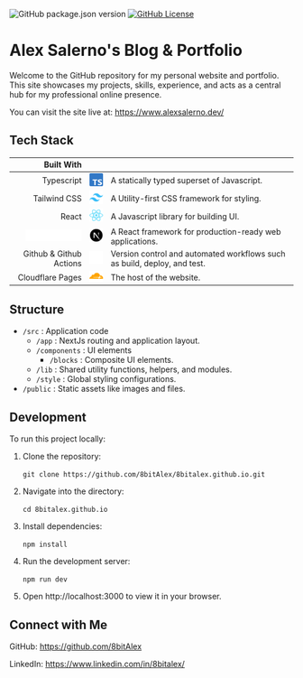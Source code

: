 ![GitHub package.json version](https://img.shields.io/github/package-json/v/8BitAlex/8bitalex.github.io)
[![GitHub License](https://img.shields.io/github/license/8bitAlex/8bitalex.github.io)](https://github.com/8BitAlex/8bitalex.github.io/blob/main/LICENSE)

# Alex Salerno's Blog & Portfolio

Welcome to the GitHub repository for my personal website and portfolio. This site showcases my projects, skills, experience, and acts as a central hub for my professional online presence.

You can visit the site live at:
https://www.alexsalerno.dev/

## Tech Stack

|                                                    Built With |                                                                     |                                                                          |
| ------------------------------------------------------------: | ------------------------------------------------------------------- | :----------------------------------------------------------------------- |
|                                                    Typescript | !["Typescript Logo"](/public/img/icons/brands/typescript-sm.svg)    | A statically typed superset of Javascript.                               |
|                                                  Tailwind CSS | !["Tailwind CSS Logo"](/public/img/icons/brands/tailwind-sm.svg)    | A Utility-first CSS framework for styling.                               |
|                                                         React | !["React Logo"](/public/img/icons/brands/fa-react-sm.svg)           | A Javascript library for building UI.                                    |
| !["NextJs Logo"](/public/img/icons/brands/nextjs-text-sm.svg) | !["NextJs Logo"](/public/img/icons/brands/nextjs-icon-sm.svg)       | A React framework for production-ready web applications.                 |
|                                       Github & Github Actions | !["Github Logo"](/public/img/icons/brands/github-mark-white-sm.svg) | Version control and automated workflows such as build, deploy, and test. |
|                                              Cloudflare Pages | !["Cloudflare Logo"](/public/img/icons/brands/fa-cloudflare-sm.svg) | The host of the website.                                                 |

## Structure

- `/src` : Application code
  - `/app` : NextJs routing and application layout.
  - `/components` : UI elements
    - `/blocks` : Composite UI elements.
  - `/lib` : Shared utility functions, helpers, and modules.
  - `/style` : Global styling configurations.
- `/public` : Static assets like images and files.

## Development

To run this project locally:

1. Clone the repository:

   `git clone https://github.com/8bitAlex/8bitalex.github.io.git`

2. Navigate into the directory:

   `cd 8bitalex.github.io`

3. Install dependencies:

   `npm install`

4. Run the development server:

   `npm run dev`

5. Open http://localhost:3000 to view it in your browser.

## Connect with Me

GitHub: https://github.com/8bitAlex

LinkedIn: https://www.linkedin.com/in/8bitalex/
